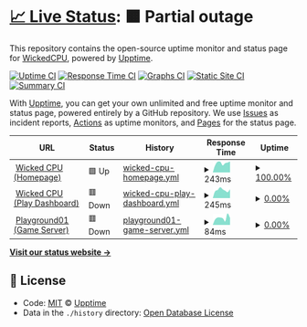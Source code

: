 # [📈 Live Status](https://status.wickedcpu.com): <!--live status--> **🟧 Partial outage**

This repository contains the open-source uptime monitor and status page for [WickedCPU](https://wickedcpu.com), powered by [Upptime](https://github.com/upptime/upptime).

[![Uptime CI](https://github.com/koj-co/upptime/workflows/Uptime%20CI/badge.svg)](https://github.com/koj-co/upptime/actions?query=workflow%3A%22Uptime+CI%22)
[![Response Time CI](https://github.com/koj-co/upptime/workflows/Response%20Time%20CI/badge.svg)](https://github.com/koj-co/upptime/actions?query=workflow%3A%22Response+Time+CI%22)
[![Graphs CI](https://github.com/koj-co/upptime/workflows/Graphs%20CI/badge.svg)](https://github.com/koj-co/upptime/actions?query=workflow%3A%22Graphs+CI%22)
[![Static Site CI](https://github.com/koj-co/upptime/workflows/Static%20Site%20CI/badge.svg)](https://github.com/koj-co/upptime/actions?query=workflow%3A%22Static+Site+CI%22)
[![Summary CI](https://github.com/koj-co/upptime/workflows/Summary%20CI/badge.svg)](https://github.com/koj-co/upptime/actions?query=workflow%3A%22Summary+CI%22)

With [Upptime](https://upptime.js.org), you can get your own unlimited and free uptime monitor and status page, powered entirely by a GitHub repository. We use [Issues](https://github.com/upptime/upptime/issues) as incident reports, [Actions](https://github.com/empmdk/upptime/actions) as uptime monitors, and [Pages](https://status.wickedcpu.com) for the status page.

<!--start: status pages-->
<!-- This summary is generated by Upptime (https://github.com/upptime/upptime) -->
<!-- Do not edit this manually, your changes will be overwritten -->
<!-- prettier-ignore -->
| URL | Status | History | Response Time | Uptime |
| --- | ------ | ------- | ------------- | ------ |
| <img alt="" src="https://icons.duckduckgo.com/ip3/null.ico" height="13"> [Wicked CPU (Homepage)](wickedcpu.com) | 🟩 Up | [wicked-cpu-homepage.yml](https://github.com/WickedCPU/upptime/commits/HEAD/history/wicked-cpu-homepage.yml) | <details><summary><img alt="Response time graph" src="./graphs/wicked-cpu-homepage/response-time-week.png" height="20"> 243ms</summary><br><a href="https://status.wickedcpu.com/history/wicked-cpu-homepage"><img alt="Response time 435" src="https://img.shields.io/endpoint?url=https%3A%2F%2Fraw.githubusercontent.com%2FWickedCPU%2Fupptime%2FHEAD%2Fapi%2Fwicked-cpu-homepage%2Fresponse-time.json"></a><br><a href="https://status.wickedcpu.com/history/wicked-cpu-homepage"><img alt="24-hour response time 285" src="https://img.shields.io/endpoint?url=https%3A%2F%2Fraw.githubusercontent.com%2FWickedCPU%2Fupptime%2FHEAD%2Fapi%2Fwicked-cpu-homepage%2Fresponse-time-day.json"></a><br><a href="https://status.wickedcpu.com/history/wicked-cpu-homepage"><img alt="7-day response time 243" src="https://img.shields.io/endpoint?url=https%3A%2F%2Fraw.githubusercontent.com%2FWickedCPU%2Fupptime%2FHEAD%2Fapi%2Fwicked-cpu-homepage%2Fresponse-time-week.json"></a><br><a href="https://status.wickedcpu.com/history/wicked-cpu-homepage"><img alt="30-day response time 277" src="https://img.shields.io/endpoint?url=https%3A%2F%2Fraw.githubusercontent.com%2FWickedCPU%2Fupptime%2FHEAD%2Fapi%2Fwicked-cpu-homepage%2Fresponse-time-month.json"></a><br><a href="https://status.wickedcpu.com/history/wicked-cpu-homepage"><img alt="1-year response time 225" src="https://img.shields.io/endpoint?url=https%3A%2F%2Fraw.githubusercontent.com%2FWickedCPU%2Fupptime%2FHEAD%2Fapi%2Fwicked-cpu-homepage%2Fresponse-time-year.json"></a></details> | <details><summary><a href="https://status.wickedcpu.com/history/wicked-cpu-homepage">100.00%</a></summary><a href="https://status.wickedcpu.com/history/wicked-cpu-homepage"><img alt="All-time uptime 99.89%" src="https://img.shields.io/endpoint?url=https%3A%2F%2Fraw.githubusercontent.com%2FWickedCPU%2Fupptime%2FHEAD%2Fapi%2Fwicked-cpu-homepage%2Fuptime.json"></a><br><a href="https://status.wickedcpu.com/history/wicked-cpu-homepage"><img alt="24-hour uptime 100.00%" src="https://img.shields.io/endpoint?url=https%3A%2F%2Fraw.githubusercontent.com%2FWickedCPU%2Fupptime%2FHEAD%2Fapi%2Fwicked-cpu-homepage%2Fuptime-day.json"></a><br><a href="https://status.wickedcpu.com/history/wicked-cpu-homepage"><img alt="7-day uptime 100.00%" src="https://img.shields.io/endpoint?url=https%3A%2F%2Fraw.githubusercontent.com%2FWickedCPU%2Fupptime%2FHEAD%2Fapi%2Fwicked-cpu-homepage%2Fuptime-week.json"></a><br><a href="https://status.wickedcpu.com/history/wicked-cpu-homepage"><img alt="30-day uptime 100.00%" src="https://img.shields.io/endpoint?url=https%3A%2F%2Fraw.githubusercontent.com%2FWickedCPU%2Fupptime%2FHEAD%2Fapi%2Fwicked-cpu-homepage%2Fuptime-month.json"></a><br><a href="https://status.wickedcpu.com/history/wicked-cpu-homepage"><img alt="1-year uptime 100.00%" src="https://img.shields.io/endpoint?url=https%3A%2F%2Fraw.githubusercontent.com%2FWickedCPU%2Fupptime%2FHEAD%2Fapi%2Fwicked-cpu-homepage%2Fuptime-year.json"></a></details>
| <img alt="" src="https://icons.duckduckgo.com/ip3/null.ico" height="13"> [Wicked CPU (Play Dashboard)](play.wickedcpu.com) | 🟥 Down | [wicked-cpu-play-dashboard.yml](https://github.com/WickedCPU/upptime/commits/HEAD/history/wicked-cpu-play-dashboard.yml) | <details><summary><img alt="Response time graph" src="./graphs/wicked-cpu-play-dashboard/response-time-week.png" height="20"> 245ms</summary><br><a href="https://status.wickedcpu.com/history/wicked-cpu-play-dashboard"><img alt="Response time 255" src="https://img.shields.io/endpoint?url=https%3A%2F%2Fraw.githubusercontent.com%2FWickedCPU%2Fupptime%2FHEAD%2Fapi%2Fwicked-cpu-play-dashboard%2Fresponse-time.json"></a><br><a href="https://status.wickedcpu.com/history/wicked-cpu-play-dashboard"><img alt="24-hour response time 265" src="https://img.shields.io/endpoint?url=https%3A%2F%2Fraw.githubusercontent.com%2FWickedCPU%2Fupptime%2FHEAD%2Fapi%2Fwicked-cpu-play-dashboard%2Fresponse-time-day.json"></a><br><a href="https://status.wickedcpu.com/history/wicked-cpu-play-dashboard"><img alt="7-day response time 245" src="https://img.shields.io/endpoint?url=https%3A%2F%2Fraw.githubusercontent.com%2FWickedCPU%2Fupptime%2FHEAD%2Fapi%2Fwicked-cpu-play-dashboard%2Fresponse-time-week.json"></a><br><a href="https://status.wickedcpu.com/history/wicked-cpu-play-dashboard"><img alt="30-day response time 254" src="https://img.shields.io/endpoint?url=https%3A%2F%2Fraw.githubusercontent.com%2FWickedCPU%2Fupptime%2FHEAD%2Fapi%2Fwicked-cpu-play-dashboard%2Fresponse-time-month.json"></a><br><a href="https://status.wickedcpu.com/history/wicked-cpu-play-dashboard"><img alt="1-year response time 270" src="https://img.shields.io/endpoint?url=https%3A%2F%2Fraw.githubusercontent.com%2FWickedCPU%2Fupptime%2FHEAD%2Fapi%2Fwicked-cpu-play-dashboard%2Fresponse-time-year.json"></a></details> | <details><summary><a href="https://status.wickedcpu.com/history/wicked-cpu-play-dashboard">0.00%</a></summary><a href="https://status.wickedcpu.com/history/wicked-cpu-play-dashboard"><img alt="All-time uptime 67.93%" src="https://img.shields.io/endpoint?url=https%3A%2F%2Fraw.githubusercontent.com%2FWickedCPU%2Fupptime%2FHEAD%2Fapi%2Fwicked-cpu-play-dashboard%2Fuptime.json"></a><br><a href="https://status.wickedcpu.com/history/wicked-cpu-play-dashboard"><img alt="24-hour uptime 0.00%" src="https://img.shields.io/endpoint?url=https%3A%2F%2Fraw.githubusercontent.com%2FWickedCPU%2Fupptime%2FHEAD%2Fapi%2Fwicked-cpu-play-dashboard%2Fuptime-day.json"></a><br><a href="https://status.wickedcpu.com/history/wicked-cpu-play-dashboard"><img alt="7-day uptime 0.00%" src="https://img.shields.io/endpoint?url=https%3A%2F%2Fraw.githubusercontent.com%2FWickedCPU%2Fupptime%2FHEAD%2Fapi%2Fwicked-cpu-play-dashboard%2Fuptime-week.json"></a><br><a href="https://status.wickedcpu.com/history/wicked-cpu-play-dashboard"><img alt="30-day uptime 7.96%" src="https://img.shields.io/endpoint?url=https%3A%2F%2Fraw.githubusercontent.com%2FWickedCPU%2Fupptime%2FHEAD%2Fapi%2Fwicked-cpu-play-dashboard%2Fuptime-month.json"></a><br><a href="https://status.wickedcpu.com/history/wicked-cpu-play-dashboard"><img alt="1-year uptime 0.00%" src="https://img.shields.io/endpoint?url=https%3A%2F%2Fraw.githubusercontent.com%2FWickedCPU%2Fupptime%2FHEAD%2Fapi%2Fwicked-cpu-play-dashboard%2Fuptime-year.json"></a></details>
| <img alt="" src="https://icons.duckduckgo.com/ip3/null.ico" height="13"> [Playground01 (Game Server)](pg01.wickedcpu.com) | 🟥 Down | [playground01-game-server.yml](https://github.com/WickedCPU/upptime/commits/HEAD/history/playground01-game-server.yml) | <details><summary><img alt="Response time graph" src="./graphs/playground01-game-server/response-time-week.png" height="20"> 84ms</summary><br><a href="https://status.wickedcpu.com/history/playground01-game-server"><img alt="Response time 104" src="https://img.shields.io/endpoint?url=https%3A%2F%2Fraw.githubusercontent.com%2FWickedCPU%2Fupptime%2FHEAD%2Fapi%2Fplayground01-game-server%2Fresponse-time.json"></a><br><a href="https://status.wickedcpu.com/history/playground01-game-server"><img alt="24-hour response time 83" src="https://img.shields.io/endpoint?url=https%3A%2F%2Fraw.githubusercontent.com%2FWickedCPU%2Fupptime%2FHEAD%2Fapi%2Fplayground01-game-server%2Fresponse-time-day.json"></a><br><a href="https://status.wickedcpu.com/history/playground01-game-server"><img alt="7-day response time 84" src="https://img.shields.io/endpoint?url=https%3A%2F%2Fraw.githubusercontent.com%2FWickedCPU%2Fupptime%2FHEAD%2Fapi%2Fplayground01-game-server%2Fresponse-time-week.json"></a><br><a href="https://status.wickedcpu.com/history/playground01-game-server"><img alt="30-day response time 102" src="https://img.shields.io/endpoint?url=https%3A%2F%2Fraw.githubusercontent.com%2FWickedCPU%2Fupptime%2FHEAD%2Fapi%2Fplayground01-game-server%2Fresponse-time-month.json"></a><br><a href="https://status.wickedcpu.com/history/playground01-game-server"><img alt="1-year response time 107" src="https://img.shields.io/endpoint?url=https%3A%2F%2Fraw.githubusercontent.com%2FWickedCPU%2Fupptime%2FHEAD%2Fapi%2Fplayground01-game-server%2Fresponse-time-year.json"></a></details> | <details><summary><a href="https://status.wickedcpu.com/history/playground01-game-server">0.00%</a></summary><a href="https://status.wickedcpu.com/history/playground01-game-server"><img alt="All-time uptime 68.36%" src="https://img.shields.io/endpoint?url=https%3A%2F%2Fraw.githubusercontent.com%2FWickedCPU%2Fupptime%2FHEAD%2Fapi%2Fplayground01-game-server%2Fuptime.json"></a><br><a href="https://status.wickedcpu.com/history/playground01-game-server"><img alt="24-hour uptime 0.00%" src="https://img.shields.io/endpoint?url=https%3A%2F%2Fraw.githubusercontent.com%2FWickedCPU%2Fupptime%2FHEAD%2Fapi%2Fplayground01-game-server%2Fuptime-day.json"></a><br><a href="https://status.wickedcpu.com/history/playground01-game-server"><img alt="7-day uptime 0.00%" src="https://img.shields.io/endpoint?url=https%3A%2F%2Fraw.githubusercontent.com%2FWickedCPU%2Fupptime%2FHEAD%2Fapi%2Fplayground01-game-server%2Fuptime-week.json"></a><br><a href="https://status.wickedcpu.com/history/playground01-game-server"><img alt="30-day uptime 7.96%" src="https://img.shields.io/endpoint?url=https%3A%2F%2Fraw.githubusercontent.com%2FWickedCPU%2Fupptime%2FHEAD%2Fapi%2Fplayground01-game-server%2Fuptime-month.json"></a><br><a href="https://status.wickedcpu.com/history/playground01-game-server"><img alt="1-year uptime 0.00%" src="https://img.shields.io/endpoint?url=https%3A%2F%2Fraw.githubusercontent.com%2FWickedCPU%2Fupptime%2FHEAD%2Fapi%2Fplayground01-game-server%2Fuptime-year.json"></a></details>

<!--end: status pages-->

[**Visit our status website →**](https://status.wickedcpu.com)

## 📄 License

- Code: [MIT](./LICENSE) © [Upptime](https://upptime.js.org)
- Data in the `./history` directory: [Open Database License](https://opendatacommons.org/licenses/odbl/1-0/)
